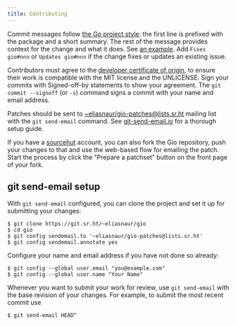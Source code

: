 ```yaml
---
title: Contributing
---
```


Commit messages follow [the Go project style](https://golang.org/doc/contribute.html#commit_messages):
the first line is prefixed with the package and a short summary. The rest of the message provides context
for the change and what it does. See
[an example](https://gioui.org/commit/abb9d291e954f3b80384046d7d4487e1ead6bd6a).
Add `Fixes gio#nnn` or `Updates gio#nnn` if the change fixes or updates an existing
issue.

Contributors must agree to the [developer certificate of origin](https://developercertificate.org/),
to ensure their work is compatible with the MIT license and the UNLICENSE. Sign your commits with Signed-off-by
statements to show your agreement. The `git commit --signoff` (or `-s`) command signs a commit with
your name and email address.

Patches should be sent to
[~eliasnaur/gio-patches@lists.sr.ht](mailto:~eliasnaur/gio-patches@lists.sr.ht)
mailing list with the `git send-email` command. See
[git-send-email.io](https://git-send-email.io) for a thorough setup guide.

If you have a [sourcehut](https://sr.ht) account, you can also fork
the Gio repository, push your changes to that and use the web-based
flow for emailing the patch. Start the process by click the "Prepare a
patchset" button on the front page of your fork.


## git send-email setup

With `git send-email` configured, you can clone the project and set it up for submitting your changes:

    $ git clone https://git.sr.ht/~eliasnaur/gio
    $ cd gio
    $ git config sendemail.to '~eliasnaur/gio-patches@lists.sr.ht'
    $ git config sendemail.annotate yes

Configure your name and email address if you have not done so already:

    $ git config --global user.email "you@example.com"
    $ git config --global user.name "Your Name"

Whenever you want to submit your work for review, use `git send-email` with the base revision of your
changes. For example, to submit the most recent commit use

    $ git send-email HEAD^
